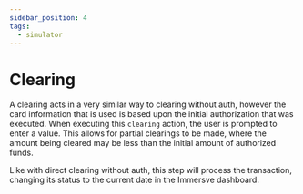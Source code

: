 ```yaml
---
sidebar_position: 4
tags:
  - simulator
---
```


# Clearing

A clearing acts in a very similar way to clearing without auth, however the card information that is used is based upon the initial authorization that was executed. When executing this `clearing` action, the user is prompted to enter a value. This allows for partial clearings to be made, where the amount being cleared may be less than the initial amount of authorized funds. 

Like with direct clearing without auth, this step will process the transaction, changing its status to the current date in the Immersve dashboard.